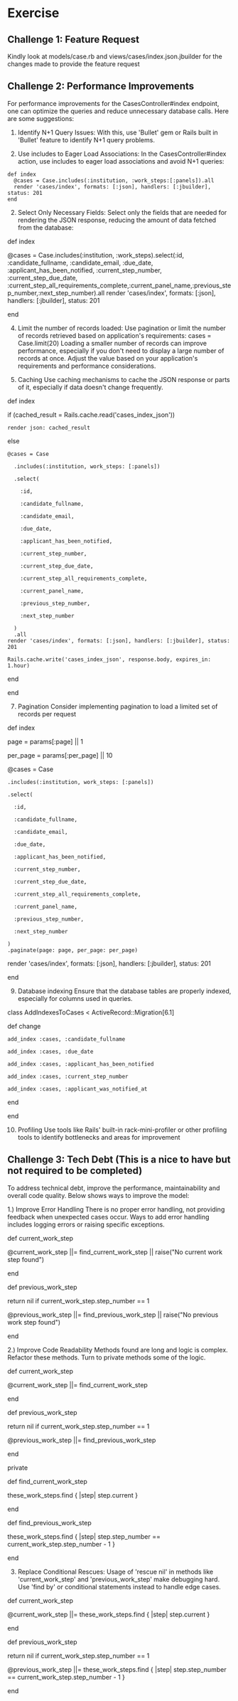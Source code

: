# Exercise

## Challenge 1: Feature Request
Kindly look at models/case.rb and views/cases/index.json.jbuilder for the changes made to provide the feature request

## Challenge 2: Performance Improvements

For performance improvements for the CasesController#index endpoint, one can optimize the queries and reduce unnecessary database calls. Here are some suggestions: 

1. Identify N+1 Query Issues:
With this, use 'Bullet' gem or Rails built in 'Bullet' feature to identify N+1 query problems. 

2. Use includes to Eager Load Associations:
In the CasesController#index action, use includes to eager load associations and avoid N+1 queries:
```
def index
  @cases = Case.includes(:institution, :work_steps:[:panels]).all
  render 'cases/index', formats: [:json], handlers: [:jbuilder], status: 201
end
```
2. Select Only Necessary Fields: 
Select only the fields that are needed for rendering the JSON response, reducing the amount of data fetched from the database:

def index

  @cases = Case.includes(:institution, :work_steps).select(:id, :candidate_fullname, :candidate_email, :due_date, :applicant_has_been_notified, :current_step_number, :current_step_due_date, :current_step_all_requirements_complete,:current_panel_name,:previous_step_number,:next_step_number).all
  render 'cases/index', formats: [:json], handlers: [:jbuilder], status: 201
  
end

4. Limit the number of records loaded:
Use pagination or limit the number of records retrieved based on application's requirements: 
cases = Case.limit(20)
Loading a smaller number of records can improve performance, especially if you don't need to display a large number of records at once.
Adjust the value based on your application's requirements and performance considerations.

5. Caching
Use caching mechanisms to cache the JSON response or parts of it, especially if data doesn't change frequently.

def index

  if (cached_result = Rails.cache.read('cases_index_json'))
  
    render json: cached_result
    
  else
  
    @cases = Case
    
      .includes(:institution, work_steps: [:panels])
      
      .select(
      
        :id,
        
        :candidate_fullname,
        
        :candidate_email,
        
        :due_date,
        
        :applicant_has_been_notified,
        
        :current_step_number,
        
        :current_step_due_date,
        
        :current_step_all_requirements_complete,
        
        :current_panel_name,
        
        :previous_step_number,
        
        :next_step_number
        
      )
      .all
    render 'cases/index', formats: [:json], handlers: [:jbuilder], status: 201
    
    Rails.cache.write('cases_index_json', response.body, expires_in: 1.hour)
    
  end
  
end

7. Pagination
Consider implementing pagination to load a limited set of records per request

def index

  page = params[:page] || 1
  
  per_page = params[:per_page] || 10
  
  @cases = Case
  
    .includes(:institution, work_steps: [:panels])
    
    .select(
    
      :id,
      
      :candidate_fullname,
      
      :candidate_email,
      
      :due_date,
      
      :applicant_has_been_notified,
      
      :current_step_number,
      
      :current_step_due_date,
      
      :current_step_all_requirements_complete,
      
      :current_panel_name,
      
      :previous_step_number,
      
      :next_step_number
      
    )
    .paginate(page: page, per_page: per_page)  
    
  render 'cases/index', formats: [:json], handlers: [:jbuilder], status: 201
  
end


9. Database indexing
Ensure that the database tables are properly indexed, especially for columns used in queries.

class AddIndexesToCases < ActiveRecord::Migration[6.1]

  def change
  
    add_index :cases, :candidate_fullname
    
    add_index :cases, :due_date
    
    add_index :cases, :applicant_has_been_notified
    
    add_index :cases, :current_step_number
    
    add_index :cases, :applicant_was_notified_at
    
  end
  
end


10. Profiling
Use tools like Rails' built-in rack-mini-profiler or other profiling tools to identify bottlenecks and areas for improvement

## Challenge 3: Tech Debt (This is a nice to have but not required to be completed)

To address technical debt, improve the performance, maintainability and overall code quality. Below shows ways to improve the model: 

1.) Improve Error Handling
There is no proper error handling, not providing feedback when unexpected cases occur. Ways to add error handling includes logging errors or raising specific exceptions. 

def current_work_step

  @current_work_step ||= find_current_work_step || raise("No current work step found")
  
end

def previous_work_step

  return nil if current_work_step.step_number == 1
  
  @previous_work_step ||= find_previous_work_step || raise("No previous work step found")
  
end

2.) Improve Code Readability
Methods found are long and logic is complex. Refactor these methods. Turn to private methods some of the logic. 

def current_work_step

  @current_work_step ||= find_current_work_step
  
end

def previous_work_step

  return nil if current_work_step.step_number == 1
  
  @previous_work_step ||= find_previous_work_step
  
end

private

def find_current_work_step

  these_work_steps.find { |step| step.current }
  
end

def find_previous_work_step

  these_work_steps.find { |step| step.step_number == current_work_step.step_number - 1 }
  
end

3. Replace Conditional Rescues: 
Usage of 'rescue nil' in methods like  'current_work_step' and 'previous_work_step' make debugging hard. Use 'find by' or conditional statements instead to handle edge cases.
 
def current_work_step

  @current_work_step ||= these_work_steps.find { |step| step.current }
  
end

def previous_work_step

  return nil if current_work_step.step_number == 1
  
  @previous_work_step ||= these_work_steps.find { |step| step.step_number == current_work_step.step_number - 1 }
  
end

